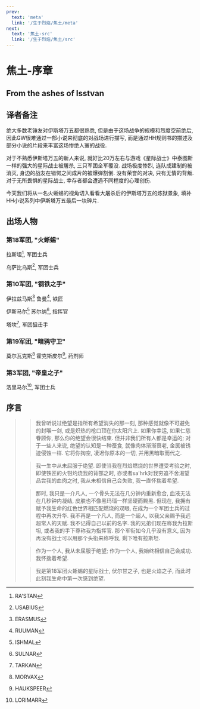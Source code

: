 ```yaml
---
prev:
  text: 'meta'
  link: '/生于烈焰/焦土/meta'
next:
  text: '焦土-src'
  link: '/生于烈焰/焦土/src'
---
```


# 焦土-序章

## From the ashes of Isstvan

## 译者备注

绝大多数老锤友对伊斯塔万五都很熟悉, 但是由于这场战争的规模和烈度空前绝后, 因此GW很难通过一部小说来彻底的对战场进行描写, 而是通过HH规则书的描述及部分小说的片段来丰富这场惨绝人寰的战役.

对于不熟悉伊斯塔万五的新人来说, 就好比20万左右与游戏《星际战士》中泰图斯一样的强大的星际战士被屠杀, 三只军团全军覆没. 战场极度惨烈, 连队成建制的被消灭, 身边的战友在错愕之间成片的被爆弹割倒. 没有荣誉的对决, 只有无情的背叛. 对于无所畏惧的星际战士, 幸存者都会遭遇不同程度的心理创伤.

今天我们将从一名火蜥蜴的视角切入看看大屠杀后的伊斯塔万五的炼狱景象, 填补HH小说系列中伊斯塔万五最后一块碎片.

## 出场人物

### 第18军团, "火蜥蜴"

拉斯坦[^1], 军团士兵

乌萨比乌斯[^2], 军团士兵

### 第10军团, "钢铁之手"

伊拉兹马斯[^3] 鲁曼[^4], 铁匠

伊斯马尔[^5] 苏尔纳[^6], 指挥官

塔坎[^7], 军团狙击手

### 第19军团, "暗鸦守卫"

莫尔瓦克斯[^8] 霍克斯皮尔[^9], 药剂师

### 第3军团, "帝皇之子"

洛里马尔[^10], 军团士兵

## 序言

> > 我曾听说过绝望是指所有希望消失的那一刻, 那种感觉就像不可避免的封喉一剑, 或是炽热的枪口顶在你太阳穴上. 如果你幸运, 如果仁慈眷顾你, 那么你的绝望会很快结束. 但并非我们所有人都是幸运的; 对于一些人来说, 绝望的认知是一种蚕食, 就像肉体渐渐衰老, 金属被锈迹侵蚀一样. 它将你掏空, 凌迟你原本的一切, 并用黑暗取而代之.
>
> > 我一生中从未屈服于绝望. 即使当我在烈焰燃烧的世界遭受考验之时, 即使铁匠的火钳灼烧我的背部之时, 亦或者sa'hrk对我穷追不舍渴望品尝我的血肉之时, 我从未相信自己会失败, 我一直怀揣着希望.
>
> > 那时, 我只是一介凡人, 一个骨头无法在几分钟内重新愈合, 血液无法在几秒钟内凝结, 皮肤也不像黑玛瑙一样坚硬而黝黑. 但现在, 我拥有赋予我生命的红色世界相匹配燃烧的双眼, 在成为一个军团士兵的过程中再次升华. 我不再是一个凡人, 而是一个超人, 以我父亲赐予我远超常人的天赋. 我不记得自己以前的名字. 我的兄弟们现在称我为拉斯坦, 或者我的手下尊称我为指挥官. 那个军衔如今几乎没有意义, 因为再没有战士可以用那个头衔来称呼我, 剩下唯有拉斯坦.
>
> > 作为一个人, 我从未屈服于绝望; 作为一个人, 我始终相信自己会成功. 我怀揣着希望.
>
> > 我是第18军团火蜥蜴的星际战士, 伏尔甘之子, 也是火焰之子, 而此时此刻我生命中第一次感到绝望.

[^1]: RA'STAN

[^2]: USABIUS

[^3]: ERASMUS

[^4]: RUUMAN

[^5]: ISHMAL

[^6]: SULNAR

[^7]: TARKAN

[^8]: MORVAX

[^9]: HAUKSPEER

[^10]: LORIMARR

